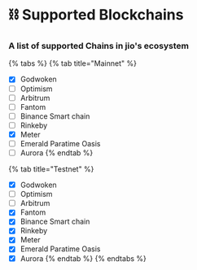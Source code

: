 # ⛓ Supported Blockchains

### A list of supported Chains in jio's ecosystem

{% tabs %}
{% tab title="Mainnet" %}
* [x] Godwoken
* [ ] Optimism
* [ ] Arbitrum
* [ ] Fantom
* [ ] Binance Smart chain
* [ ] Rinkeby
* [x] Meter
* [ ] Emerald Paratime Oasis
* [ ] Aurora
{% endtab %}

{% tab title="Testnet" %}
* [x] Godwoken
* [ ] Optimism
* [ ] Arbitrum
* [x] Fantom
* [x] Binance Smart chain
* [x] Rinkeby
* [x] Meter
* [x] Emerald Paratime Oasis
* [x] Aurora
{% endtab %}
{% endtabs %}
